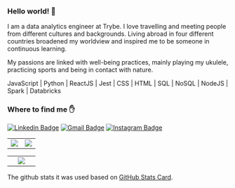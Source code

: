 ### Hello world! :wave:

I am a data analytics engineer at Trybe. I love travelling and meeting people from different cultures and backgrounds. Living abroad in four different countries broadened my worldview and inspired me to be someone in continuous learning.

My passions are linked with well-being practices, mainly playing my ukulele, practicing sports and being in contact with nature.

JavaScript | Python | ReactJS | Jest | CSS | HTML | SQL | NoSQL | NodeJS | Spark | Databricks

### Where to find me :raised_hand:

[![Linkedin Badge](https://img.shields.io/badge/-LinkedIn-blue?style=flat-square&logo=Linkedin&logoColor=white&link=https://www.linkedin.com/in/isabellavjs/)](https://www.linkedin.com/in/isabellavjs/)
[![Gmail Badge](https://img.shields.io/badge/-Gmail-c14438?style=flat-square&logo=Gmail&logoColor=white&link=mailto:isabellavjs@gmail.com)](mailto:isabellavjs@gmail.com)
[![Instagram Badge](https://img.shields.io/badge/-Instagram-C13584?style=flat-square&labelColor=C13584&logo=instagram&logoColor=white&link=https://www.instagram.com/bellajoviano/)](https://www.instagram.com/bellajoviano/)

<table>
  <tr>
    <td width="50%" align="center" vertical-align="middle">
      <img src="https://github-readme-stats.vercel.app/api?username=isabellavjs&theme=chartreuse&show_icons=true&hide_border=true" />
    </td>
    <td width="50%" align="center" vertical-align="middle">
      <img src="https://github-readme-streak-stats.herokuapp.com/?user=isabellavjs&theme=chartreuse&hide_border=true" />
    </td>
  </tr>
</table>
<table>
  <tr>
    <td width="50%" align="center" vertical-align="middle">
      <img src="https://github-readme-stats.vercel.app/api/top-langs/?username=isabellavjs&layout=compact&theme=chartreuse&hide_border=true" />
    </td>
  </tr>
</table>

The github stats it was used based on <a href="https://github.com/anuraghazra/github-readme-stats">GitHub Stats Card</a>.
